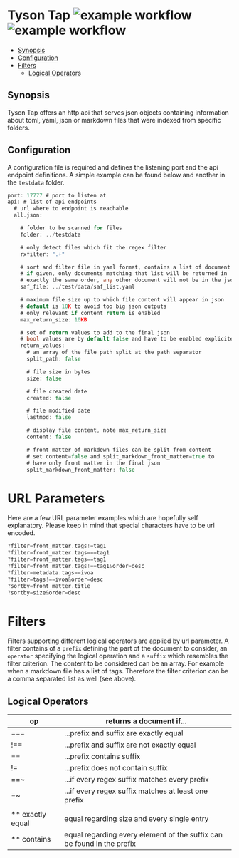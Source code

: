 # Tyson Tap ![example workflow](https://github.com/triole/tyson-tap/actions/workflows/build.yaml/badge.svg) ![example workflow](https://github.com/triole/tyson-tap/actions/workflows/test.yaml/badge.svg)

<!-- toc -->

- [Synopsis](#synopsis)
- [Configuration](#configuration)
- [Filters](#filters)
  - [Logical Operators](#logical-operators)

<!-- /toc -->

## Synopsis

Tyson Tap offers an http api that serves json objects containing information about toml, yaml, json or markdown files that were indexed from specific folders.

## Configuration

A configuration file is required and defines the listening port and the api endpoint definitions. A simple example can be found below and another in the `testdata` folder.

```go mdox-exec="tail -n +2 conf/conf.yaml"
port: 17777 # port to listen at
api: # list of api endpoints
  # url where to endpoint is reachable
  all.json:

    # folder to be scanned for files
    folder: ../testdata

    # only detect files which fit the regex filter
    rxfilter: ".+"

    # sort and filter file in yaml format, contains a list of document paths
    # if given, only documents matching that list will be returned in
    # exactly the same order, any other document will not be in the json output
    saf_file: ../test/data/saf_list.yaml

    # maximum file size up to which file content will appear in json
    # default is 10K to avoid too big json outputs
    # only relevant if content return is enabled
    max_return_size: 10KB

    # set of return values to add to the final json
    # bool values are by default false and have to be enabled explicitely
    return_values:
      # an array of the file path split at the path separator
      split_path: false

      # file size in bytes
      size: false

      # file created date
      created: false

      # file modified date
      lastmod: false

      # display file content, note max_return_size
      content: false

      # front matter of markdown files can be split from content
      # set content=false and split_markdown_front_matter=true to
      # have only front matter in the final json
      split_markdown_front_matter: false
```

# URL Parameters

Here are a few URL parameter examples which are hopefully self explanatory. Please keep in mind that special characters have to be url encoded.

```go mdox-exec="sh/display_test_urls.sh"
?filter=front_matter.tags!=tag1
?filter=front_matter.tags===tag1
?filter=front_matter.tags==tag1
?filter=front_matter.tags!==tag1&order=desc
?filter=metadata.tags==ivoa
?filter=tags!==ivoa&order=desc
?sortby=front_matter.title
?sortby=size&order=desc
```

# Filters

Filters supporting different logical operators are applied by url parameter. A filter contains of a `prefix` defining the part of the document to consider, an `operator` specifying the logical operation and a `suffix` which resembles the filter criterion. The content to be considered can be an array. For example when a markdown file has a list of tags. Therefore the filter criterion can be a comma separated list as well (see above).

## Logical Operators

| op               | returns a document if...                                               |
|------------------|------------------------------------------------------------------------|
| ===              | ...prefix and suffix are exactly equal                                 |
| !==              | ...prefix and suffix are not exactly equal                             |
| ==               | ...prefix contains suffix                                              |
| !=               | ...prefix does not contain suffix                                      |
| ==~              | ...if every regex suffix matches every prefix                          |
| =~               | ...if every regex suffix matches at least one prefix                   |
|                  |                                                                        |
| ** exactly equal | equal regarding size and every single entry                            |
| ** contains      | equal regarding every element of the suffix can be found in the prefix |
